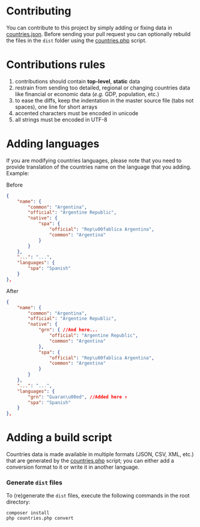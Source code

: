 # Contributing
You can contribute to this project by simply adding or fixing data in
[countries.json](https://github.com/mledoze/countries/blob/master/countries.json). Before sending your pull request you
can optionally rebuild the files in the `dist` folder using the
[countries.php](https://github.com/mledoze/countries/blob/master/countries.php) script.

# Contributions rules
1. contributions should contain **top-level**, **static** data
2. restrain from sending too detailed, regional or changing countries data like financial or economic data (_e.g._ GDP, population, etc.)
3. to ease the diffs, keep the indentation in the master source file (tabs not spaces), one line for short arrays
4. accented characters must be encoded in unicode
5. all strings must be encoded in UTF-8

# Adding languages
If you are modifying countries languages, please note that you need to provide translation of the countries name on the language that you adding. Example:

Before
```JSON
{
    "name": {
        "common": "Argentina",
        "official": "Argentine Republic",
        "native": {
            "spa": {
                "official": "Rep\u00fablica Argentina",
                "common": "Argentina"
            }
        }
    },
    "...": "...",
    "languages": {
        "spa": "Spanish"
    }
},
```

After
```JSON
{
    "name": {
        "common": "Argentina",
        "official": "Argentine Republic",
        "native": {
            "grn": { //And here...
                "official": "Argentine Republic",
                "common": "Argentina"
            },
            "spa": {
                "official": "Rep\u00fablica Argentina",
                "common": "Argentina"
            }
        }
    },
    "...": "...",
    "languages": {
        "grn": "Guaran\u00ed", //Added here ↑
        "spa": "Spanish"
    }
},
```

# Adding a build script
Countries data is made available in multiple formats (JSON, CSV, XML, etc.) that are generated by the
[countries.php](https://github.com/mledoze/countries/blob/master/countries.php) script; you can either add a conversion
format to it or write it in another language.

### Generate `dist` files
To (re)generate the `dist` files, execute the following commands in the root directory:
```
composer install
php countries.php convert
```
